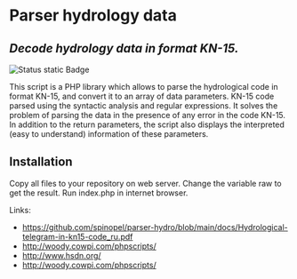 # Parser hydrology data
## _Decode hydrology data in format KN-15._

![Status static Badge](https://img.shields.io/badge/status-active-green)

This script is a PHP library which allows to parse the hydrological code in format KN-15, and convert it to an array of data parameters. KN-15 code	parsed using the syntactic analysis and regular expressions. It solves the problem of parsing the data in the presence of any error in the code KN-15. In addition to the return parameters, the script also displays the interpreted (easy to understand) information of these parameters.

## Installation

Copy all files to your repository on web server. Change the variable raw to get the result. Run index.php in internet browser.

Links:
- https://github.com/spinopel/parser-hydro/blob/main/docs/Hydrological-telegram-in-kn15-code_ru.pdf
- http://woody.cowpi.com/phpscripts/
- http://www.hsdn.org/
- http://woody.cowpi.com/phpscripts/
